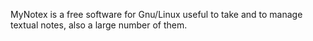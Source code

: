 MyNotex is a free software for Gnu/Linux useful to take and to manage textual notes, also a large number of them.
